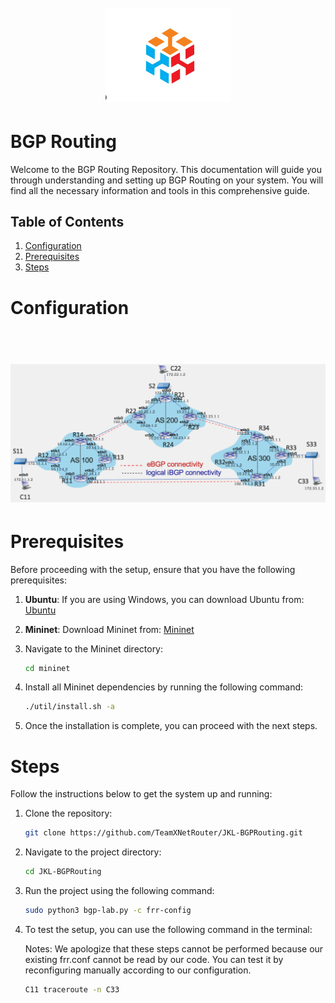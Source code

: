 <h1 align="center">
  <br>
    <img src="pict/logo.png" alt="logo" width="200">
</h1>

# BGP Routing
Welcome to the BGP Routing Repository. This documentation will guide you through understanding and setting up BGP Routing on your system. You will find all the necessary information and tools in this comprehensive guide.

## Table of Contents
1. [Configuration](#configuration)
2. [Prerequisites](#prerequisites)
3. [Steps](#steps)

# Configuration
<h1 align="center">
  <br>
    <img src="pict/configuration.png" alt="configuration" width="1000">
</h1>

# Prerequisites
Before proceeding with the setup, ensure that you have the following prerequisites:

1. **Ubuntu**: If you are using Windows, you can download Ubuntu from:
    [Ubuntu](https://ubuntu.com/desktop/wsl)

2. **Mininet**: Download Mininet from:
    [Mininet](https://mininet.org/)

3. Navigate to the Mininet directory:

    ```bash
    cd mininet
    ```

4. Install all Mininet dependencies by running the following command:

    ```bash
    ./util/install.sh -a
    ```

5. Once the installation is complete, you can proceed with the next steps.

# Steps
Follow the instructions below to get the system up and running:

1. Clone the repository:

    ```bash
    git clone https://github.com/TeamXNetRouter/JKL-BGPRouting.git
    ```

2. Navigate to the project directory:

    ```bash
    cd JKL-BGPRouting
    ```

3. Run the project using the following command:

    ```bash
    sudo python3 bgp-lab.py -c frr-config
    ```

4. To test the setup, you can use the following command in the terminal:

   Notes: We apologize that these steps cannot be performed because our existing frr.conf cannot be read by our code. You can test it by reconfiguring manually according to our configuration.

    ```bash
    C11 traceroute -n C33
    ```
